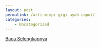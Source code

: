 ```yaml
---
layout: post
permalink: /arti-mimpi-gigi-ayah-copot/
categories:
    - Uncategorized
---
```


[Baca Selengkapnya](/05)
